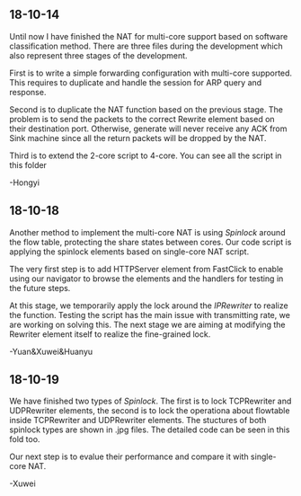 ## 18-10-14

Until now I have finished the NAT for multi-core support based on software classification method. There are three files during the development which also represent three stages of the development. 

First is to write a simple forwarding configuration with multi-core supported. This requires to duplicate and handle the session for ARP query and response.

Second is to duplicate the NAT function based on the previous stage. The problem is to send the packets to the correct Rewrite element based on their destination port. Otherwise, generate will never receive any ACK from Sink machine since all the return packets will be dropped by the NAT.

Third is to extend the 2-core script to 4-core. You can see all the script in this folder

\-Hongyi

## 18-10-18

Another method to implement the multi-core NAT is using *Spinlock* around the flow table, protecting the share states between cores. Our code script is applying the spinlock elements based on single-core NAT script.

The very first step is to add HTTPServer element from FastClick to enable using our navigator to browse the elements and the handlers for testing in the future steps. 

At this stage, we temporarily apply the lock around the *IPRewriter* to realize the function. Testing the script has the main issue with transmitting rate, we are working on solving this. The next stage we are aiming at modifying the Rewriter element itself to realize the fine-grained lock.

\-Yuan&Xuwei&Huanyu

## 18-10-19
We have finished two types of *Spinlock*. The first is to lock TCPRewriter and UDPRewriter elements, the second is to lock the operationa about flowtable inside TCPRewriter and UDPRewriter elements. The stuctures of both spinlock types are shown in .jpg files. The detailed code can be seen in this fold too.

Our next step is to evalue their performance and compare it with single-core NAT.

\-Xuwei

